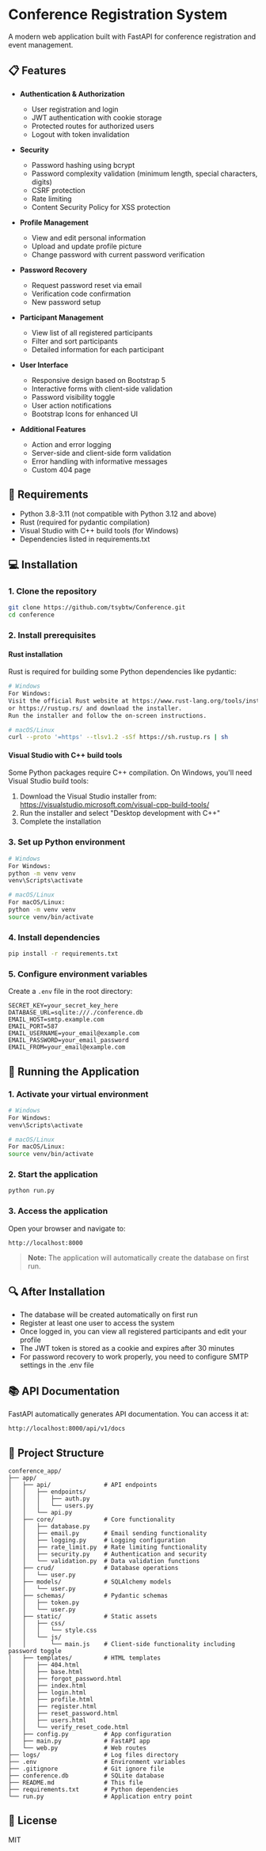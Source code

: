 # Conference Registration System

A modern web application built with FastAPI for conference registration and event management.

## 📋 Features

- **Authentication & Authorization**
  - User registration and login
  - JWT authentication with cookie storage
  - Protected routes for authorized users
  - Logout with token invalidation

- **Security**
  - Password hashing using bcrypt
  - Password complexity validation (minimum length, special characters, digits)
  - CSRF protection
  - Rate limiting
  - Content Security Policy for XSS protection

- **Profile Management**
  - View and edit personal information
  - Upload and update profile picture
  - Change password with current password verification

- **Password Recovery**
  - Request password reset via email
  - Verification code confirmation
  - New password setup

- **Participant Management**
  - View list of all registered participants
  - Filter and sort participants
  - Detailed information for each participant

- **User Interface**
  - Responsive design based on Bootstrap 5
  - Interactive forms with client-side validation
  - Password visibility toggle
  - User action notifications
  - Bootstrap Icons for enhanced UI

- **Additional Features**
  - Action and error logging
  - Server-side and client-side form validation
  - Error handling with informative messages
  - Custom 404 page

## 🔧 Requirements

- Python 3.8-3.11 (not compatible with Python 3.12 and above)
- Rust (required for pydantic compilation)
- Visual Studio with C++ build tools (for Windows)
- Dependencies listed in requirements.txt

## 💻 Installation

### 1. Clone the repository

```bash
git clone https://github.com/tsybtw/Conference.git
cd conference
```

### 2. Install prerequisites

#### Rust installation
Rust is required for building some Python dependencies like pydantic:

```bash
# Windows
For Windows:
Visit the official Rust website at https://www.rust-lang.org/tools/install 
or https://rustup.rs/ and download the installer.
Run the installer and follow the on-screen instructions.

# macOS/Linux
curl --proto '=https' --tlsv1.2 -sSf https://sh.rustup.rs | sh
```

#### Visual Studio with C++ build tools
Some Python packages require C++ compilation. On Windows, you'll need Visual Studio build tools:

1. Download the Visual Studio installer from: https://visualstudio.microsoft.com/visual-cpp-build-tools/
2. Run the installer and select "Desktop development with C++"
3. Complete the installation

### 3. Set up Python environment

```bash
# Windows
For Windows:
python -m venv venv
venv\Scripts\activate

# macOS/Linux
For macOS/Linux:
python -m venv venv
source venv/bin/activate
```

### 4. Install dependencies

```bash
pip install -r requirements.txt
```

### 5. Configure environment variables

Create a `.env` file in the root directory:
```
SECRET_KEY=your_secret_key_here
DATABASE_URL=sqlite:///./conference.db
EMAIL_HOST=smtp.example.com
EMAIL_PORT=587
EMAIL_USERNAME=your_email@example.com
EMAIL_PASSWORD=your_email_password
EMAIL_FROM=your_email@example.com
```

## 🚀 Running the Application

### 1. Activate your virtual environment

```bash
# Windows
For Windows:
venv\Scripts\activate

# macOS/Linux
For macOS/Linux:
source venv/bin/activate
```

### 2. Start the application

```bash
python run.py
```

### 3. Access the application

Open your browser and navigate to:
```
http://localhost:8000
```

> **Note:** The application will automatically create the database on first run.

## 🔍 After Installation

- The database will be created automatically on first run
- Register at least one user to access the system
- Once logged in, you can view all registered participants and edit your profile
- The JWT token is stored as a cookie and expires after 30 minutes
- For password recovery to work properly, you need to configure SMTP settings in the .env file

## 📚 API Documentation

FastAPI automatically generates API documentation. You can access it at:
```
http://localhost:8000/api/v1/docs
```

## 📁 Project Structure

```
conference_app/
├── app/
│   ├── api/               # API endpoints
│   │   ├── endpoints/
│   │   │   ├── auth.py
│   │   │   └── users.py
│   │   └── api.py
│   ├── core/              # Core functionality
│   │   ├── database.py
│   │   ├── email.py       # Email sending functionality
│   │   ├── logging.py     # Logging configuration
│   │   ├── rate_limit.py  # Rate limiting functionality
│   │   ├── security.py    # Authentication and security
│   │   └── validation.py  # Data validation functions
│   ├── crud/              # Database operations
│   │   └── user.py
│   ├── models/            # SQLAlchemy models
│   │   └── user.py
│   ├── schemas/           # Pydantic schemas
│   │   ├── token.py
│   │   └── user.py
│   ├── static/            # Static assets
│   │   ├── css/
│   │   │   └── style.css
│   │   └── js/
│   │       └── main.js    # Client-side functionality including password toggle
│   ├── templates/         # HTML templates
│   │   ├── 404.html
│   │   ├── base.html
│   │   ├── forgot_password.html
│   │   ├── index.html
│   │   ├── login.html
│   │   ├── profile.html
│   │   ├── register.html
│   │   ├── reset_password.html
│   │   ├── users.html
│   │   └── verify_reset_code.html
│   ├── config.py          # App configuration
│   ├── main.py            # FastAPI app
│   └── web.py             # Web routes
├── logs/                  # Log files directory
├── .env                   # Environment variables
├── .gitignore             # Git ignore file
├── conference.db          # SQLite database
├── README.md              # This file
├── requirements.txt       # Python dependencies
└── run.py                 # Application entry point
```

## 📄 License

MIT